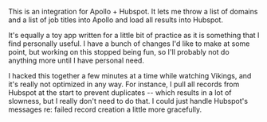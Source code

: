 This is an integration for Apollo + Hubspot. It lets me throw a list of domains and a list of job titles into Apollo and load all results into Hubspot.

It's equally a toy app written for a little bit of practice as it is something that I find personally useful. I have a bunch of changes I'd like to make at some point, but working on this stopped being fun, so I'll probably not do anything more until I have personal need.

I hacked this together a few minutes at a time while watching Vikings, and it's really not optimized in any way. For instance, I pull all records from Hubspot at the start to prevent duplicates -- which results in a lot of slowness, but I really don't need to do that. I could just handle Hubspot's messages re: failed record creation a little more gracefully. 